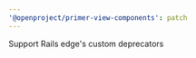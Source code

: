 ```yaml
---
'@openproject/primer-view-components': patch
---
```


Support Rails edge's custom deprecators

<!-- Changed components: _none_ -->

